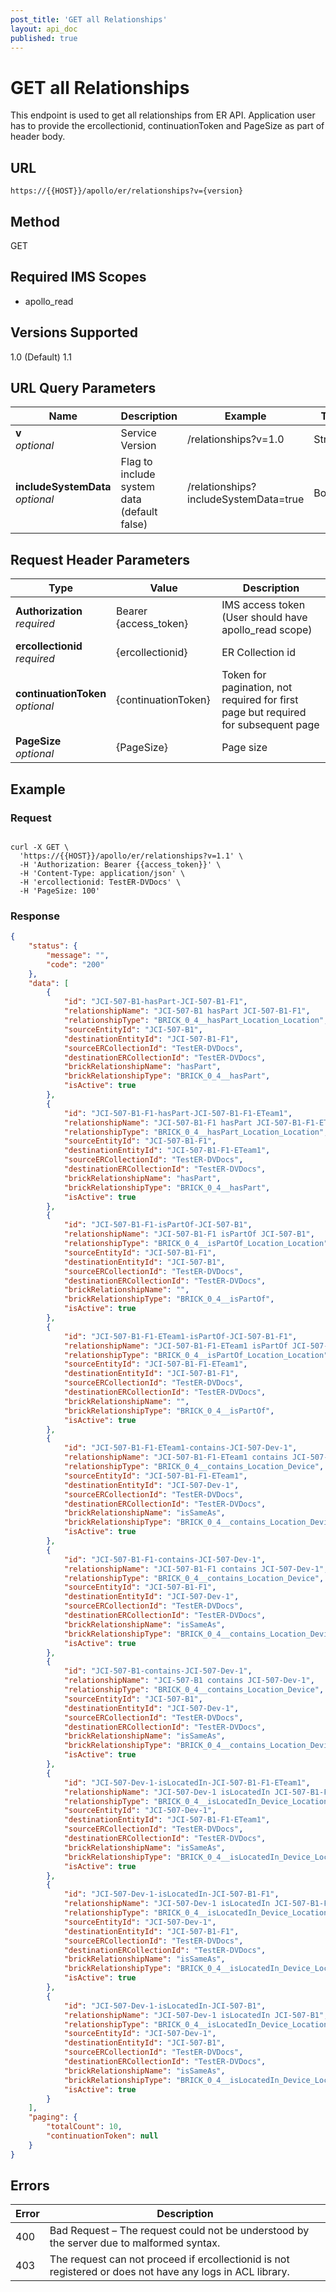 ```yaml
---
post_title: 'GET all Relationships'
layout: api_doc
published: true
---
```

# GET all Relationships

This endpoint is used to get all relationships from ER API. Application user has to provide the ercollectionid, continuationToken and PageSize as part of header body.

## URL

`https://{{HOST}}/apollo/er/relationships?v={version}`

## Method

<div class="get">GET</div>

## Required IMS Scopes

* apollo_read

## Versions Supported
1.0 (Default)
1.1

## URL Query Parameters

|Name|Description|Example|Type|
|---|---|---|---|
|**v** <br>*optional*|Service Version|/relationships?v=1.0|String|
|**includeSystemData** <br>*optional*|Flag to include system data (default false)|/relationships?includeSystemData=true|Boolean|

## Request Header Parameters

|Type|Value|Description|
|---|---|---|
|**Authorization** <br>*required*|Bearer {access_token}|IMS access token (User should have apollo_read scope)|
|**ercollectionid** <br>*required*|{ercollectionid}|ER Collection id|
|**continuationToken** <br>*optional*|{continuationToken}|Token for pagination, not required for first page but required for subsequent page|
|**PageSize** <br>*optional*|{PageSize}|Page size|

## Example

### Request

```shell

curl -X GET \
  'https://{{HOST}}/apollo/er/relationships?v=1.1' \
  -H 'Authorization: Bearer {{access_token}}' \
  -H 'Content-Type: application/json' \
  -H 'ercollectionid: TestER-DVDocs' \
  -H 'PageSize: 100'
```

### Response

```json
{
    "status": {
        "message": "",
        "code": "200"
    },
    "data": [
        {
            "id": "JCI-507-B1-hasPart-JCI-507-B1-F1",
            "relationshipName": "JCI-507-B1 hasPart JCI-507-B1-F1",
            "relationshipType": "BRICK_0_4__hasPart_Location_Location",
            "sourceEntityId": "JCI-507-B1",
            "destinationEntityId": "JCI-507-B1-F1",
            "sourceERCollectionId": "TestER-DVDocs",
            "destinationERCollectionId": "TestER-DVDocs",
            "brickRelationshipName": "hasPart",
            "brickRelationshipType": "BRICK_0_4__hasPart",
            "isActive": true
        },
        {
            "id": "JCI-507-B1-F1-hasPart-JCI-507-B1-F1-ETeam1",
            "relationshipName": "JCI-507-B1-F1 hasPart JCI-507-B1-F1-ETeam1",
            "relationshipType": "BRICK_0_4__hasPart_Location_Location",
            "sourceEntityId": "JCI-507-B1-F1",
            "destinationEntityId": "JCI-507-B1-F1-ETeam1",
            "sourceERCollectionId": "TestER-DVDocs",
            "destinationERCollectionId": "TestER-DVDocs",
            "brickRelationshipName": "hasPart",
            "brickRelationshipType": "BRICK_0_4__hasPart",
            "isActive": true
        },
        {
            "id": "JCI-507-B1-F1-isPartOf-JCI-507-B1",
            "relationshipName": "JCI-507-B1-F1 isPartOf JCI-507-B1",
            "relationshipType": "BRICK_0_4__isPartOf_Location_Location",
            "sourceEntityId": "JCI-507-B1-F1",
            "destinationEntityId": "JCI-507-B1",
            "sourceERCollectionId": "TestER-DVDocs",
            "destinationERCollectionId": "TestER-DVDocs",
            "brickRelationshipName": "",
            "brickRelationshipType": "BRICK_0_4__isPartOf",
            "isActive": true
        },
        {
            "id": "JCI-507-B1-F1-ETeam1-isPartOf-JCI-507-B1-F1",
            "relationshipName": "JCI-507-B1-F1-ETeam1 isPartOf JCI-507-B1-F1",
            "relationshipType": "BRICK_0_4__isPartOf_Location_Location",
            "sourceEntityId": "JCI-507-B1-F1-ETeam1",
            "destinationEntityId": "JCI-507-B1-F1",
            "sourceERCollectionId": "TestER-DVDocs",
            "destinationERCollectionId": "TestER-DVDocs",
            "brickRelationshipName": "",
            "brickRelationshipType": "BRICK_0_4__isPartOf",
            "isActive": true
        },
        {
            "id": "JCI-507-B1-F1-ETeam1-contains-JCI-507-Dev-1",
            "relationshipName": "JCI-507-B1-F1-ETeam1 contains JCI-507-Dev-1",
            "relationshipType": "BRICK_0_4__contains_Location_Device",
            "sourceEntityId": "JCI-507-B1-F1-ETeam1",
            "destinationEntityId": "JCI-507-Dev-1",
            "sourceERCollectionId": "TestER-DVDocs",
            "destinationERCollectionId": "TestER-DVDocs",
            "brickRelationshipName": "isSameAs",
            "brickRelationshipType": "BRICK_0_4__contains_Location_Device",
            "isActive": true
        },
        {
            "id": "JCI-507-B1-F1-contains-JCI-507-Dev-1",
            "relationshipName": "JCI-507-B1-F1 contains JCI-507-Dev-1",
            "relationshipType": "BRICK_0_4__contains_Location_Device",
            "sourceEntityId": "JCI-507-B1-F1",
            "destinationEntityId": "JCI-507-Dev-1",
            "sourceERCollectionId": "TestER-DVDocs",
            "destinationERCollectionId": "TestER-DVDocs",
            "brickRelationshipName": "isSameAs",
            "brickRelationshipType": "BRICK_0_4__contains_Location_Device",
            "isActive": true
        },
        {
            "id": "JCI-507-B1-contains-JCI-507-Dev-1",
            "relationshipName": "JCI-507-B1 contains JCI-507-Dev-1",
            "relationshipType": "BRICK_0_4__contains_Location_Device",
            "sourceEntityId": "JCI-507-B1",
            "destinationEntityId": "JCI-507-Dev-1",
            "sourceERCollectionId": "TestER-DVDocs",
            "destinationERCollectionId": "TestER-DVDocs",
            "brickRelationshipName": "isSameAs",
            "brickRelationshipType": "BRICK_0_4__contains_Location_Device",
            "isActive": true
        },
        {
            "id": "JCI-507-Dev-1-isLocatedIn-JCI-507-B1-F1-ETeam1",
            "relationshipName": "JCI-507-Dev-1 isLocatedIn JCI-507-B1-F1-ETeam1",
            "relationshipType": "BRICK_0_4__isLocatedIn_Device_Location",
            "sourceEntityId": "JCI-507-Dev-1",
            "destinationEntityId": "JCI-507-B1-F1-ETeam1",
            "sourceERCollectionId": "TestER-DVDocs",
            "destinationERCollectionId": "TestER-DVDocs",
            "brickRelationshipName": "isSameAs",
            "brickRelationshipType": "BRICK_0_4__isLocatedIn_Device_Location",
            "isActive": true
        },
        {
            "id": "JCI-507-Dev-1-isLocatedIn-JCI-507-B1-F1",
            "relationshipName": "JCI-507-Dev-1 isLocatedIn JCI-507-B1-F1",
            "relationshipType": "BRICK_0_4__isLocatedIn_Device_Location",
            "sourceEntityId": "JCI-507-Dev-1",
            "destinationEntityId": "JCI-507-B1-F1",
            "sourceERCollectionId": "TestER-DVDocs",
            "destinationERCollectionId": "TestER-DVDocs",
            "brickRelationshipName": "isSameAs",
            "brickRelationshipType": "BRICK_0_4__isLocatedIn_Device_Location",
            "isActive": true
        },
        {
            "id": "JCI-507-Dev-1-isLocatedIn-JCI-507-B1",
            "relationshipName": "JCI-507-Dev-1 isLocatedIn JCI-507-B1",
            "relationshipType": "BRICK_0_4__isLocatedIn_Device_Location",
            "sourceEntityId": "JCI-507-Dev-1",
            "destinationEntityId": "JCI-507-B1",
            "sourceERCollectionId": "TestER-DVDocs",
            "destinationERCollectionId": "TestER-DVDocs",
            "brickRelationshipName": "isSameAs",
            "brickRelationshipType": "BRICK_0_4__isLocatedIn_Device_Location",
            "isActive": true
        }
    ],
    "paging": {
        "totalCount": 10,
        "continuationToken": null
    }
}
```

## Errors

|Error|Description|
|---|---|
|400|Bad Request – The request could not be understood by the server due to malformed syntax.|
|403|The request can not proceed if ercollectionid is not registered or does not have any logs in ACL library.|
